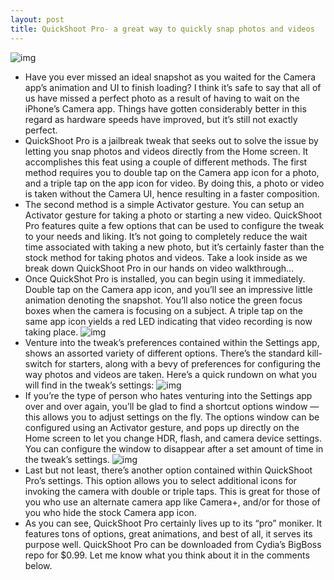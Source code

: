 ```yaml
---
layout: post
title: QuickShoot Pro- a great way to quickly snap photos and videos
---
```

![img](http://media.idownloadblog.com/wp-content/uploads/2013/04/QuickShoot-Pro-01.png)
* Have you ever missed an ideal snapshot as you waited for the Camera app’s animation and UI to finish loading? I think it’s safe to say that all of us have missed a perfect photo as a result of having to wait on the iPhone’s Camera app. Things have gotten considerably better in this regard as hardware speeds have improved, but it’s still not exactly perfect.
* QuickShoot Pro is a jailbreak tweak that seeks out to solve the issue by letting you snap photos and videos directly from the Home screen. It accomplishes this feat using a couple of different methods. The first method requires you to double tap on the Camera app icon for a photo, and a triple tap on the app icon for video. By doing this, a photo or video is taken without the Camera UI, hence resulting in a faster composition.
* The second method is a simple Activator gesture. You can setup an Activator gesture for taking a photo or starting a new video. QuickShoot Pro features quite a few options that can be used to configure the tweak to your needs and liking. It’s not going to completely reduce the wait time associated with taking a new photo, but it’s certainly faster than the stock method for taking photos and videos. Take a look inside as we break down QuickShoot Pro in our hands on video walkthrough…
* Once QuickShot Pro is installed, you can begin using it immediately. Double tap on the Camera app icon, and you’ll see an impressive little animation denoting the snapshot. You’ll also notice the green focus boxes when the camera is focusing on a subject. A triple tap on the same app icon yields a red LED indicating that video recording is now taking place.
![img](http://media.idownloadblog.com/wp-content/uploads/2013/04/QuickShoot-Pro-04.png)
* Venture into the tweak’s preferences contained within the Settings app, shows an assorted variety of different options. There’s the standard kill-switch for starters, along with a bevy of preferences for configuring the way photos and videos are taken. Here’s a quick rundown on what you will find in the tweak’s settings:
![img](http://media.idownloadblog.com/wp-content/uploads/2013/04/QuickShoot-Pro-02.jpg)
* If you’re the type of person who hates venturing into the Settings app over and over again, you’ll be glad to find a shortcut options window — this allows you to adjust settings on the fly. The options window can be configured using an Activator gesture, and pops up directly on the Home screen to let you change HDR, flash, and camera device settings. You can configure the window to disappear after a set amount of time in the tweak’s settings.
![img](http://media.idownloadblog.com/wp-content/uploads/2013/04/QuickShoot-Pro-03.png)
* Last but not least, there’s another option contained within QuickShoot Pro’s settings. This option allows you to select additional icons for invoking the camera with double or triple taps. This is great for those of you who use an alternate camera app like Camera+, and/or for those of you who hide the stock Camera app icon.
* As you can see, QuickShoot Pro certainly lives up to its “pro” moniker. It features tons of options, great animations, and best of all, it serves its purpose well. QuickShoot Pro can be downloaded from Cydia’s BigBoss repo for $0.99. Let me know what you think about it in the comments below.

